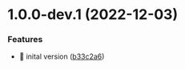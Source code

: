 # 1.0.0-dev.1 (2022-12-03)


### Features

* :bookmark: inital version ([b33c2a6](https://repo.disane.dev/Disane/amazon-invoice-scraper/commit/b33c2a64c1dbe6d17b84134ddd2d5d04cc9db8cc))